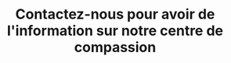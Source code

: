 ---
title: "Contactez-nous pour avoir de l'information sur notre centre de compassion"
slug: contact
layout: contact
menuposition: contact
description: "Vous pouvez nous contacter en tout temps et il nous fera plaisir de vous aider dans ce processus de consommation de cannabis médical"
---